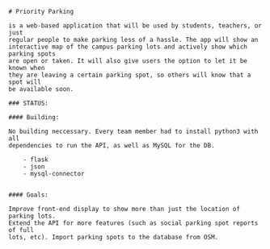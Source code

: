     # Priority Parking

    is a web-based application that will be used by students, teachers, or just 
    regular people to make parking less of a hassle. The app will show an 
    interactive map of the campus parking lots and actively show which parking spots 
    are open or taken. It will also give users the option to let it be known when 
    they are leaving a certain parking spot, so others will know that a spot will 
    be available soon.

    ### STATUS:

    #### Building:

    No building neccessary. Every team member had to install python3 with all
    dependencies to run the API, as well as MySQL for the DB. 

        - flask
        - json
        - mysql-connector
        

    #### Goals:

    Improve front-end display to show more than just the location of parking lots.
    Extend the API for more features (such as social parking spot reports of full 
    lots, etc). Import parking spots to the database from OSM.